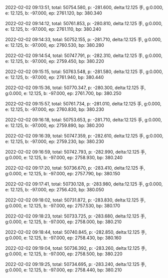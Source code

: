 2022-02-02 09:13:51, total: 50754.580, p: -281.600, delta:12.125 手, g:0.000, e: 12.125, b: -97.000, ep: 2761.120, bp: 380.340

2022-02-02 09:14:12, total: 50761.853, p: -280.810, delta:12.125 手, g:0.000, e: 12.125, b: -97.000, ep: 2761.110, bp: 380.240

2022-02-02 09:14:33, total: 50752.155, p: -281.710, delta:12.125 手, g:0.000, e: 12.125, b: -97.000, ep: 2760.530, bp: 380.280

2022-02-02 09:14:54, total: 50747.791, p: -282.310, delta:12.125 手, g:0.000, e: 12.125, b: -97.000, ep: 2759.450, bp: 380.220

2022-02-02 09:15:15, total: 50763.548, p: -281.580, delta:12.125 手, g:0.000, e: 12.125, b: -97.000, ep: 2761.940, bp: 380.440

2022-02-02 09:15:36, total: 50770.347, p: -280.300, delta:12.125 手, g:0.000, e: 12.125, b: -97.000, ep: 2761.700, bp: 380.250

2022-02-02 09:15:57, total: 50761.734, p: -281.010, delta:12.125 手, g:0.000, e: 12.125, b: -97.000, ep: 2760.830, bp: 380.230

2022-02-02 09:16:18, total: 50753.653, p: -281.710, delta:12.125 手, g:0.000, e: 12.125, b: -97.000, ep: 2759.890, bp: 380.200

2022-02-02 09:16:39, total: 50747.359, p: -282.610, delta:12.125 手, g:0.000, e: 12.125, b: -97.000, ep: 2759.230, bp: 380.230

2022-02-02 09:16:59, total: 50742.793, p: -282.990, delta:12.125 手, g:0.000, e: 12.125, b: -97.000, ep: 2758.930, bp: 380.240

2022-02-02 09:17:20, total: 50736.670, p: -283.410, delta:12.125 手, g:0.000, e: 12.125, b: -97.000, ep: 2757.790, bp: 380.150

2022-02-02 09:17:41, total: 50730.128, p: -283.980, delta:12.125 手, g:0.000, e: 12.125, b: -97.000, ep: 2756.420, bp: 380.050

2022-02-02 09:18:02, total: 50731.872, p: -283.830, delta:12.125 手, g:0.000, e: 12.125, b: -97.000, ep: 2757.530, bp: 380.170

2022-02-02 09:18:23, total: 50733.725, p: -283.680, delta:12.125 手, g:0.000, e: 12.125, b: -97.000, ep: 2758.000, bp: 380.210

2022-02-02 09:18:44, total: 50740.845, p: -282.850, delta:12.125 手, g:0.000, e: 12.125, b: -97.000, ep: 2758.430, bp: 380.160

2022-02-02 09:19:04, total: 50736.392, p: -283.260, delta:12.125 手, g:0.000, e: 12.125, b: -97.000, ep: 2758.500, bp: 380.220

2022-02-02 09:19:25, total: 50734.695, p: -283.240, delta:12.125 手, g:0.000, e: 12.125, b: -97.000, ep: 2758.440, bp: 380.210